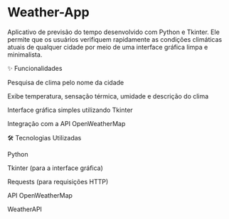 # Weather-App
Aplicativo de previsão do tempo desenvolvido com Python e Tkinter. Ele permite que os usuários verifiquem rapidamente as condições climáticas atuais de qualquer cidade por meio de uma interface gráfica limpa e minimalista.

✨ Funcionalidades

Pesquisa de clima pelo nome da cidade

Exibe temperatura, sensação térmica, umidade e descrição do clima

Interface gráfica simples utilizando Tkinter

Integração com a API OpenWeatherMap

🛠️ Tecnologias Utilizadas

Python

Tkinter (para a interface gráfica)

Requests (para requisições HTTP)

API OpenWeatherMap

WeatherAPI
